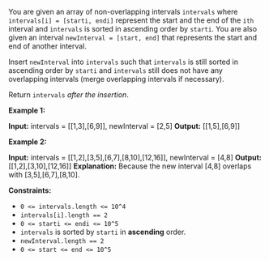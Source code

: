 
You are given an array of non-overlapping intervals  `intervals`  where  `intervals[i] = [starti, endi]`  represent the start and the end of the  `ith`  interval and  `intervals`  is sorted in ascending order by  `starti`. You are also given an interval  `newInterval = [start, end]`  that represents the start and end of another interval.

Insert  `newInterval`  into  `intervals`  such that  `intervals`  is still sorted in ascending order by  `starti`  and  `intervals`  still does not have any overlapping intervals (merge overlapping intervals if necessary).

Return  `intervals` _after the insertion_.

**Example 1:**

**Input:** intervals = [[1,3],[6,9]], newInterval = [2,5]
**Output:** [[1,5],[6,9]]

**Example 2:**

**Input:** intervals = [[1,2],[3,5],[6,7],[8,10],[12,16]], newInterval = [4,8]
**Output:** [[1,2],[3,10],[12,16]]
**Explanation:** Because the new interval [4,8] overlaps with [3,5],[6,7],[8,10].

**Constraints:**

-   `0 <= intervals.length <= 10^4`
-   `intervals[i].length == 2`
-   `0 <= starti <= endi <= 10^5`
-   `intervals`  is sorted by  `starti`  in  **ascending**  order.
-   `newInterval.length == 2`
-   `0 <= start <= end <= 10^5`